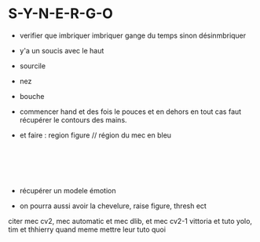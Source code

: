 # S-Y-N-E-R-G-O



- verifier que imbriquer imbriquer gange du temps sinon désinmbriquer 

- y'a un soucis avec le haut

- sourcile

- nez

- bouche 

- commencer hand et des fois le pouces et en dehors en tout cas faut récupérer le contours des mains.

- et faire : region figure // région du mec en bleu

<br><br><br><br>

- récupérer un modele émotion



- on pourra aussi avoir la chevelure, raise figure, thresh ect












citer mec cv2, mec automatic et mec dlib, et mec cv2-1 vittoria et tuto yolo, tim et thhierry quand meme mettre leur tuto quoi
